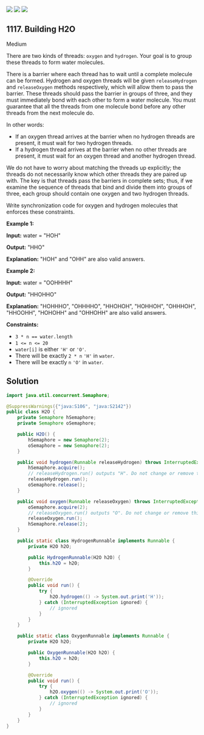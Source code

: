 [![](https://img.shields.io/github/stars/javadev/LeetCode-in-Java?label=Stars&style=flat-square)](https://github.com/javadev/LeetCode-in-Java)
[![](https://img.shields.io/github/forks/javadev/LeetCode-in-Java?label=Fork%20me%20on%20GitHub%20&style=flat-square)](https://github.com/javadev/LeetCode-in-Java/fork)
[![](https://img.shields.io/badge/-LeetCode%20in%20Kotlin-blue?style=flat-square)](https://github.com/javadev/LeetCode-in-Kotlin)

## 1117\. Building H2O

Medium

There are two kinds of threads: `oxygen` and `hydrogen`. Your goal is to group these threads to form water molecules.

There is a barrier where each thread has to wait until a complete molecule can be formed. Hydrogen and oxygen threads will be given `releaseHydrogen` and `releaseOxygen` methods respectively, which will allow them to pass the barrier. These threads should pass the barrier in groups of three, and they must immediately bond with each other to form a water molecule. You must guarantee that all the threads from one molecule bond before any other threads from the next molecule do.

In other words:

*   If an oxygen thread arrives at the barrier when no hydrogen threads are present, it must wait for two hydrogen threads.
*   If a hydrogen thread arrives at the barrier when no other threads are present, it must wait for an oxygen thread and another hydrogen thread.

We do not have to worry about matching the threads up explicitly; the threads do not necessarily know which other threads they are paired up with. The key is that threads pass the barriers in complete sets; thus, if we examine the sequence of threads that bind and divide them into groups of three, each group should contain one oxygen and two hydrogen threads.

Write synchronization code for oxygen and hydrogen molecules that enforces these constraints.

**Example 1:**

**Input:** water = "HOH"

**Output:** "HHO"

**Explanation:** "HOH" and "OHH" are also valid answers. 

**Example 2:**

**Input:** water = "OOHHHH"

**Output:** "HHOHHO"

**Explanation:** "HOHHHO", "OHHHHO", "HHOHOH", "HOHHOH", "OHHHOH", "HHOOHH", "HOHOHH" and "OHHOHH" are also valid answers. 

**Constraints:**

*   `3 * n == water.length`
*   `1 <= n <= 20`
*   `water[i]` is either `'H'` or `'O'`.
*   There will be exactly `2 * n` `'H'` in `water`.
*   There will be exactly `n` `'O'` in `water`.

## Solution

```java
import java.util.concurrent.Semaphore;

@SuppressWarnings({"java:S106", "java:S2142"})
public class H2O {
    private Semaphore hSemaphore;
    private Semaphore oSemaphore;

    public H2O() {
        hSemaphore = new Semaphore(2);
        oSemaphore = new Semaphore(2);
    }

    public void hydrogen(Runnable releaseHydrogen) throws InterruptedException {
        hSemaphore.acquire();
        // releaseHydrogen.run() outputs "H". Do not change or remove this line.
        releaseHydrogen.run();
        oSemaphore.release();
    }

    public void oxygen(Runnable releaseOxygen) throws InterruptedException {
        oSemaphore.acquire(2);
        // releaseOxygen.run() outputs "O". Do not change or remove this line.
        releaseOxygen.run();
        hSemaphore.release(2);
    }

    public static class HydrogenRunnable implements Runnable {
        private H2O h2O;

        public HydrogenRunnable(H2O h2O) {
            this.h2O = h2O;
        }

        @Override
        public void run() {
            try {
                h2O.hydrogen(() -> System.out.print('H'));
            } catch (InterruptedException ignored) {
                // ignored
            }
        }
    }

    public static class OxygenRunnable implements Runnable {
        private H2O h2O;

        public OxygenRunnable(H2O h2O) {
            this.h2O = h2O;
        }

        @Override
        public void run() {
            try {
                h2O.oxygen(() -> System.out.print('O'));
            } catch (InterruptedException ignored) {
                // ignored
            }
        }
    }
}
```